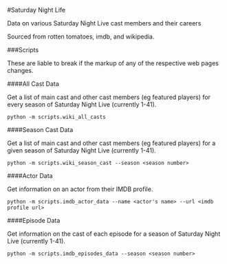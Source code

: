 #Saturday Night Life

Data on various Saturday Night Live cast members and their careers

Sourced from rotten tomatoes, imdb, and wikipedia.

###Scripts

These are liable to break if the markup of any of the respective web pages changes.

####All Cast Data

Get a list of main cast and other cast members (eg featured players) for every season of Saturday Night Live (currently 1-41).

```
python -m scripts.wiki_all_casts
```

####Season Cast Data

Get a list of main cast and other cast members (eg featured players) for a given season of Saturday Night Live (currently 1-41).

```
python -m scripts.wiki_season_cast --season <season number>
```

####Actor Data

Get information on an actor from their IMDB profile.

```
python -m scripts.imdb_actor_data --name <actor's name> --url <imdb profile url>
```

####Episode Data

Get information on the cast of each episode for a season of Saturday Night Live (currently 1-41).

```
python -m scripts.imdb_episodes_data --season <season number>
```
